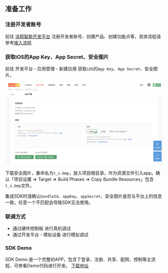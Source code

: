 ## 准备工作

### 注册开发者账号
前往 [涂鸦智能开发平台](https://developer.tuya.com) 注册开发者账号、创建产品、创建功能点等，具体流程请参考[接入流程](https://docs.tuya.com/cn/overview/dev-process.html)

### 获取iOS的App Key、App Secret、安全图片
前往 开发平台 - 应用管理 - 新建应用 获取`iOS`的`App Key`、`App Secret`、安全图片。

![](./images/ios-sdk-prepare.png)



下载安全图片，重命名为`t_s.bmp`，放入项目根目录，作为资源文件引入app。确认「项目设置 => Target => Build Phases => Copy Bundle Resources」包含`t_s.bmp`文件。

集成SDK时请确认`bundleId`、`appKey`、`appSecret`、安全图片是否与平台上的信息一致，任意一个不匹配会导致SDK无法使用。



### 联调方式
- 通过硬件控制板 进行真机调试
- 通过开发平台 - 模拟设备 进行模拟调试

### SDK Demo
SDK Demo 是一个完整的APP，包含了登录、注册、共享、配网、控制等主流程，可参看Demo代码进行开发。 [下载地址](https://github.com/TuyaInc/tuyasmart_home_ios_sdk)